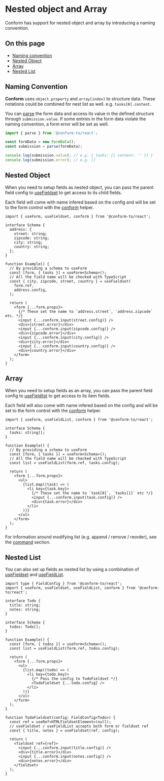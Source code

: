 # Nested object and Array

Conform has support for nested object and array by introducing a naming convention.

<!-- aside -->

## On this page

- [Naming convention](#naming-convention)
- [Nested Object](#nested-object)
- [Array](#array)
- [Nested List](#nested-list)

<!-- /aside -->

## Naming Convention

**Conform** uses `object.property` and `array[index]` to structure data. These notations could be combined for nest list as well. e.g. `tasks[0].content`.

You can [parse](/packages/conform-react/README.md#parse) the form data and access its value in the defined structure through `submission.value`. If some entries in the form data violate the naming convention, a form error will be set as well.

```ts
import { parse } from '@conform-to/react';

const formData = new FormData();
const submission = parse(formData);

console.log(submission.value); // e.g. { tasks: [{ content: '' }] }
console.log(submission.error); // e.g. []
```

## Nested Object

When you need to setup fields as nested object, you can pass the parent field config to [useFieldset](../packages/conform-react/README.md#usefieldset) to get access to its child fields.

Each field will come with name infered based on the config and will be set to the form control with the [conform](../packages/conform-react/README.md#conform) helper.

```tsx
import { useForm, useFieldset, conform } from '@conform-to/react';

interface Schema {
  address: {
    street: string;
    zipcode: string;
    city: string;
    country: string;
  };
}

function Example() {
  // By providing a schema to useForm
  const [form, { tasks }] = useForm<Schema>();
  // All the field name will be checked with TypeScript
  const { city, zipcode, street, country } = useFieldset(
    form.ref,
    address.config,
  );

  return (
    <form {...form.props}>
      {/* These set the name to `address.street`, `address.zipcode` etc. */}
      <input {...conform.input(street.config)} />
      <div>{street.error}</div>
      <input {...conform.input(zipcode.config)} />
      <div>{zipcode.error}</div>
      <input {...conform.input(city.config)} />
      <div>{city.error}</div>
      <input {...conform.input(country.config)} />
      <div>{country.error}</div>
    </form>
  );
}
```

## Array

When you need to setup fields as an array, you can pass the parent field config to [useFieldlist](../packages/conform-react/README.md#usefieldlist) to get access to its item fields.

Each field will also come with name infered based on the config and will be set to the form control with the [conform](../packages/conform-react/README.md#conform) helper.

```tsx
import { useForm, useFieldList, conform } from '@conform-to/react';

interface Schema {
  tasks: string[];
}

function Example() {
  // By providing a schema to useForm
  const [form, { tasks }] = useForm<Schema>();
  // All the field name will be checked with TypeScript
  const list = useFieldList(form.ref, tasks.config);

  return (
    <form {...form.props}>
      <ul>
        {list.map((task) => (
          <li key={task.key}>
            {/* These set the name to `task[0]`, `tasks[1]` etc */}
            <input {...conform.input(task.config)} />
            <div>{task.error}</div>
          </li>
        ))}
      </ul>
    </form>
  );
}
```

For information around modifying list (e.g. append / remove / reorder), see the [command](./command.md) section.

## Nested List

You can also set up fields as nested list by using a combination of [useFieldset](../packages/conform-react/README.md#usefieldset) and [useFieldList](../packages/conform-react/README.md#usefieldlist).

```tsx
import type { FieldConfig } from '@conform-to/react';
import { useForm, useFieldset, useFieldList, conform } from '@conform-to/react';

interface Todo {
  title: string;
  notes: string;
}

interface Schema {
  todos: Todo[];
}

function Example() {
  const [form, { todos }] = useForm<Schema>();
  const list = useFieldList(form.ref, todos.config);

  return (
    <form {...form.props}>
      <ul>
        {list.map((todo) => (
          <li key={todo.key}>
            {/* Pass the config to TodoFieldset */}
            <TodoFieldset {...todo.config} />
          </li>
        ))}
      </ul>
    </form>
  );
}

function TodoFieldset(config: FieldConfig<Todo>) {
  const ref = useRef<HTMLFieldsetElement>(null);
  // useFieldset / useFieldList accepts both form or fieldset ref
  const { title, notes } = useFieldset(ref, config);

  return (
    <fieldset ref={ref}>
      <input {...conform.input(title.config)} />
      <div>{title.error}</div>
      <input {...conform.input(notes.config)} />
      <div>{notes.error}</div>
    </fieldset>
  );
}
```
